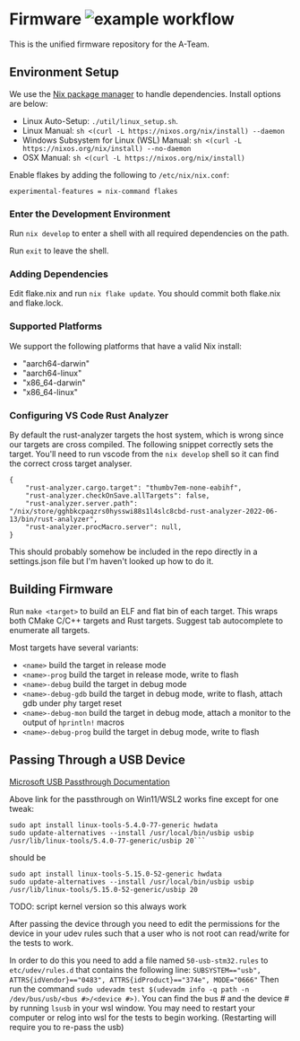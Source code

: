 # Firmware ![example workflow](https://github.com/SSL-A-Team/firmware/actions/workflows/CI.yml/badge.svg)

This is the unified firmware repository for the A-Team.

## Environment Setup

We use the [Nix package manager](https://nixos.org/) to handle dependencies. Install options are below:
- Linux Auto-Setup: `./util/linux_setup.sh`.
- Linux Manual: `sh <(curl -L https://nixos.org/nix/install) --daemon`
- Windows Subsystem for Linux (WSL) Manual: `sh <(curl -L https://nixos.org/nix/install) --no-daemon`
- OSX Manual: `sh <(curl -L https://nixos.org/nix/install)`

Enable flakes by adding the following to `/etc/nix/nix.conf`:
```
experimental-features = nix-command flakes
```

### Enter the Development Environment

Run `nix develop` to enter a shell with all required dependencies on the path.

Run `exit` to leave the shell.

### Adding Dependencies

Edit flake.nix and run `nix flake update`. You should commit both flake.nix and flake.lock.

### Supported Platforms

We support the following platforms that have a valid Nix install:
- "aarch64-darwin"
- "aarch64-linux"
- "x86\_64-darwin"
- "x86\_64-linux"

### Configuring VS Code Rust Analyzer 

By default the rust-analyzer targets the host system, which is wrong since our targets are cross compiled. The following snippet
correctly sets the target. You'll need to run vscode from the `nix develop` shell so it can find the correct cross target
analyser.

```
{
    "rust-analyzer.cargo.target": "thumbv7em-none-eabihf",
    "rust-analyzer.checkOnSave.allTargets": false,
    "rust-analyzer.server.path": "/nix/store/gghbkcpaqzrs0hysswi88s1l4slc8cbd-rust-analyzer-2022-06-13/bin/rust-analyzer",
    "rust-analyzer.procMacro.server": null,
}
```

This should probably somehow be included in the repo directly in a settings.json file but I'm haven't looked up how to do it.

## Building Firmware

Run `make <target>` to build an ELF and flat bin of each target. This wraps both CMake C/C++ targets and Rust targets. Suggest tab autocomplete to enumerate all targets.

Most targets have several variants:
 - `<name>` build the target in release mode
 - `<name>-prog` build the target in release mode, write to flash
 - `<name>-debug` build the target in debug mode
 - `<name>-debug-gdb` build the target in debug mode, write to flash, attach gdb under phy target reset
 - `<name>-debug-mon` build the target in debug mode, attach a monitor to the output of `hprintln!` macros
 - `<name>-debug-prog` build the target in debug mode, write to flash

## Passing Through a USB Device

[Microsoft USB Passthrough Documentation](https://learn.microsoft.com/en-us/windows/wsl/connect-usb)

Above link for the passthrough on Win11/WSL2 works fine except for one tweak:
```
sudo apt install linux-tools-5.4.0-77-generic hwdata
sudo update-alternatives --install /usr/local/bin/usbip usbip /usr/lib/linux-tools/5.4.0-77-generic/usbip 20```
```

should be

```
sudo apt install linux-tools-5.15.0-52-generic hwdata
sudo update-alternatives --install /usr/local/bin/usbip usbip /usr/lib/linux-tools/5.15.0-52-generic/usbip 20
```

TODO: script kernel version so this always work

After passing the device through you need to edit the permissions for the device in your udev rules such that a user who is not root can read/write for the tests to work.

In order to do this you need to add a file named `50-usb-stm32.rules` to `etc/udev/rules.d` that contains the following line:
`SUBSYSTEM=="usb", ATTRS{idVendor}=="0483", ATTRS{idProduct}=="374e", MODE="0666"`
Then run the command `sudo udevadm test $(udevadm info -q path -n /dev/bus/usb/<bus #>/<device #>)`. You can find the bus # and the device # by running `lsusb` in your wsl window.
You may need to restart your computer or relog into wsl for the tests to begin working. (Restarting will require you  to re-pass the usb)
